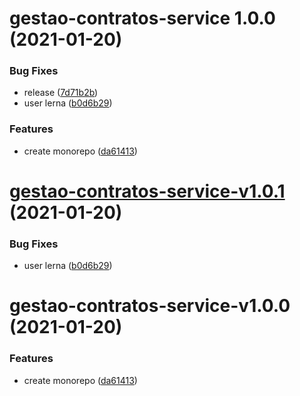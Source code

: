 # gestao-contratos-service 1.0.0 (2021-01-20)


### Bug Fixes

* release ([7d71b2b](https://github.com/tecidosbr/gestao-contratos-service/commit/7d71b2b4ba3431fad4b17da80f2f2c21b185a068))
* user lerna ([b0d6b29](https://github.com/tecidosbr/gestao-contratos-service/commit/b0d6b2972cd3f1bb00dce4a47b9880bcf25816fe))


### Features

* create monorepo ([da61413](https://github.com/tecidosbr/gestao-contratos-service/commit/da6141338537906ff50a65c62f9665d5d7789477))

# [gestao-contratos-service-v1.0.1](https://github.com/tecidosbr/gestao-contratos-service/compare/gestao-contratos-service-v1.0.0...gestao-contratos-service-v1.0.1) (2021-01-20)


### Bug Fixes

* user lerna ([b0d6b29](https://github.com/tecidosbr/gestao-contratos-service/commit/b0d6b2972cd3f1bb00dce4a47b9880bcf25816fe))

# gestao-contratos-service-v1.0.0 (2021-01-20)


### Features

* create monorepo ([da61413](https://github.com/tecidosbr/gestao-contratos-service/commit/da6141338537906ff50a65c62f9665d5d7789477))

